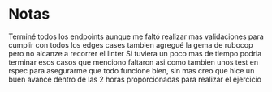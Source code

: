 # Notas

Terminé todos los endpoints aunque me faltó realizar mas validaciones para cumplir con todos los edges cases
tambien agregué la gema de rubocop pero no alcanze a recorrer el linter
Si tuviera un poco mas de tiempo podria terminar esos casos que menciono faltaron asi como tambien unos test en rspec
para asegurarme que todo funcione bien, sin mas creo que hice un buen avance dentro de las 2 horas proporcionadas
para realizar el ejercicio

